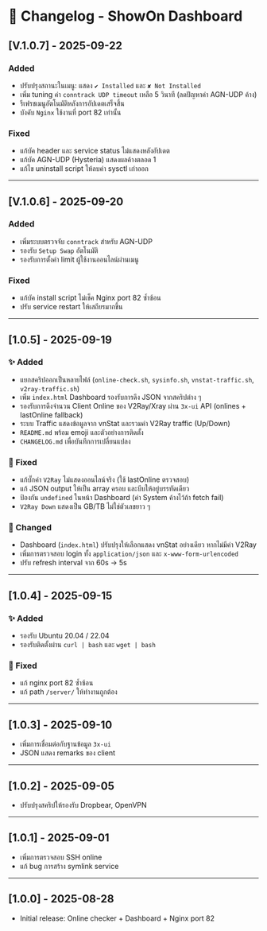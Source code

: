 # 📑 Changelog - ShowOn Dashboard

## [V.1.0.7] - 2025-09-22
### Added
- ปรับปรุงสถานะในเมนู: แสดง `✔ Installed` และ `✘ Not Installed`
- เพิ่ม tuning ค่า `conntrack UDP timeout` เหลือ 5 วินาที (ลดปัญหาค่า AGN-UDP ค้าง)
- รีเฟรชเมนูอัตโนมัติหลังการอัปเดตเสร็จสิ้น
- บังคับ `Nginx` ใช้งานที่ port 82 เท่านั้น

### Fixed
- แก้บัค header และ service status ไม่แสดงหลังอัปเดต
- แก้บัค AGN-UDP (Hysteria) แสดงผลค้างตลอด 1
- แก้ไข uninstall script ให้ลบค่า sysctl เก่าออก

---

## [V.1.0.6] - 2025-09-20
### Added
- เพิ่มระบบตรวจจับ `conntrack` สำหรับ AGN-UDP
- รองรับ `Setup Swap` อัตโนมัติ
- รองรับการตั้งค่า limit ผู้ใช้งานออนไลน์ผ่านเมนู

### Fixed
- แก้บัค install script ไม่เช็ค Nginx port 82 ซ้ำซ้อน
- ปรับ service restart ให้เสถียรมากขึ้น

---

## [1.0.5] - 2025-09-19
### ✨ Added
- แยกสคริปออกเป็นหลายไฟล์ (`online-check.sh`, `sysinfo.sh`, `vnstat-traffic.sh`, `v2ray-traffic.sh`)
- เพิ่ม `index.html` Dashboard รองรับการดึง JSON จากสคริปต่าง ๆ
- รองรับการดึงจำนวน Client Online ของ V2Ray/Xray ผ่าน `3x-ui` API (onlines + lastOnline fallback)
- ระบบ Traffic แสดงข้อมูลจาก vnStat และรวมค่า V2Ray traffic (Up/Down)
- `README.md` พร้อม emoji และตัวอย่างการติดตั้ง
- `CHANGELOG.md` เพื่อบันทึกการเปลี่ยนแปลง

### 🐛 Fixed
- แก้บั๊กค่า `V2Ray` ไม่แสดงออนไลน์จริง (ใช้ lastOnline ตรวจสอบ)
- แก้ JSON output ให้เป็น array ครอบ และบีบให้อยู่บรรทัดเดียว
- ป้องกัน `undefined` ในหน้า Dashboard (ค่า System ค้างไว้ถ้า fetch fail)
- `V2Ray Down` แสดงเป็น GB/TB ไม่ใช่ตัวเลขยาว ๆ

### 🔧 Changed
- Dashboard (`index.html`) ปรับปรุงให้เลือกแสดง vnStat อย่างเดียว หากไม่มีค่า V2Ray
- เพิ่มการตรวจสอบ login ทั้ง `application/json` และ `x-www-form-urlencoded`
- ปรับ refresh interval จาก 60s → 5s

---

## [1.0.4] - 2025-09-15
### ✨ Added
- รองรับ Ubuntu 20.04 / 22.04
- รองรับติดตั้งผ่าน `curl | bash` และ `wget | bash`

### 🐛 Fixed
- แก้ nginx port 82 ซ้ำซ้อน
- แก้ path `/server/` ให้ทำงานถูกต้อง

---

## [1.0.3] - 2025-09-10
- เพิ่มการเชื่อมต่อกับฐานข้อมูล `3x-ui`
- JSON แสดง remarks ของ client

---

## [1.0.2] - 2025-09-05
- ปรับปรุงสคริปให้รองรับ Dropbear, OpenVPN

---

## [1.0.1] - 2025-09-01
- เพิ่มการตรวจสอบ SSH online
- แก้ bug การสร้าง symlink service

---

## [1.0.0] - 2025-08-28
- Initial release: Online checker + Dashboard + Nginx port 82
